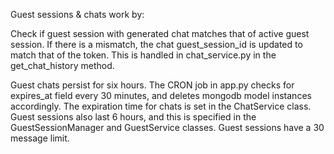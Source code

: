 Guest sessions & chats work by:

Check if guest session with generated chat matches that of active guest session. If there is a mismatch, the chat guest_session_id is updated to match that of the token. This is handled in chat_service.py in the get_chat_history method.

Guest chats persist for six hours. The CRON job in app.py checks for expires_at field every 30 minutes, and deletes mongodb model instances accordingly. The expiration time for chats is set in the ChatService class. Guest sessions also last 6 hours, and this is specified in the GuestSessionManager and GuestService classes. Guest sessions have a 30 message limit.
